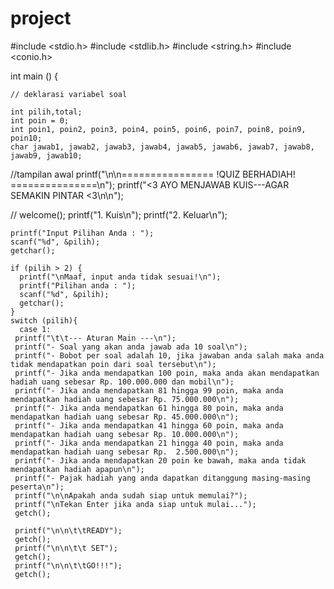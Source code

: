 # project
#include <stdio.h>
#include <stdlib.h>
#include <string.h>
#include <conio.h>

int main ()
{
   
   
    // deklarasi variabel soal

    int pilih,total;
    int poin = 0;
    int poin1, poin2, poin3, poin4, poin5, poin6, poin7, poin8, poin9, poin10;
    char jawab1, jawab2, jawab3, jawab4, jawab5, jawab6, jawab7, jawab8, jawab9, jawab10;


  //tampilan awal
  printf("\n\n================ !QUIZ BERHADIAH! ===============\n");
  printf("<3 AYO MENJAWAB KUIS---AGAR SEMAKIN PINTAR <3\n\n");

//   welcome();
    printf("1. Kuis\n");
    printf("2. Keluar\n");

    printf("Input Pilihan Anda : ");
    scanf("%d", &pilih);
    getchar();

    if (pilih > 2) {
      printf("\nMaaf, input anda tidak sesuai!\n");
      printf("Pilihan anda : ");
      scanf("%d", &pilih);
      getchar();
    }
    switch (pilih){
      case 1:
     printf("\t\t--- Aturan Main ---\n");
     printf("- Soal yang akan anda jawab ada 10 soal\n");
     printf("- Bobot per soal adalah 10, jika jawaban anda salah maka anda tidak mendapatkan poin dari soal tersebut\n");
     printf("- Jika anda mendapatkan 100 poin, maka anda akan mendapatkan hadiah uang sebesar Rp. 100.000.000 dan mobil\n");
     printf("- Jika anda mendapatkan 81 hingga 99 poin, maka anda mendapatkan hadiah uang sebesar Rp. 75.000.000\n");
     printf("- Jika anda mendapatkan 61 hingga 80 poin, maka anda mendapatkan hadiah uang sebesar Rp. 45.000.000\n");
     printf("- Jika anda mendapatkan 41 hingga 60 poin, maka anda mendapatkan hadiah uang sebesar Rp. 10.000.000\n");
     printf("- Jika anda mendapatkan 21 hingga 40 poin, maka anda mendapatkan hadiah uang sebesar Rp.  2.500.000\n");
     printf("- Jika anda mendapatkan 20 poin ke bawah, maka anda tidak mendapatkan hadiah apapun\n");
     printf("- Pajak hadiah yang anda dapatkan ditanggung masing-masing peserta\n");
     printf("\n\nApakah anda sudah siap untuk memulai?");
     printf("\nTekan Enter jika anda siap untuk mulai...");
     getch();
     
     printf("\n\n\t\tREADY");
     getch();
     printf("\n\n\t\t SET");
     getch();
     printf("\n\n\t\tGO!!!");
     getch();
